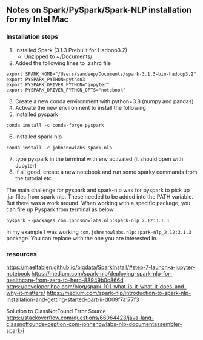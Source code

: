 ## Notes on Spark/PySpark/Spark-NLP installation for my Intel Mac

### Installation steps

1. Installed Spark (3.1.3 Prebuilt for Hadoop3.2)
   - Unzipped to ~/Documents/
2. Added the following lines to .zshrc file
```ksh
export SPARK_HOME="/Users/sandeep/Documents/spark-3.1.3-bin-hadoop3.2"
export PYSPARK_PYTHON=python3
export PYSPARK_DRIVER_PYTHON="jupyter"
export PYSPARK_DRIVER_PYTHON_OPTS="notebook"
```

3. Create a new conda environment with python=3.8 (numpy and pandas)
4. Activate the new environment to install the following
5. Installed pyspark 

```ksh 
conda install -c conda-forge pyspark
```
6. Installed  spark-nlp 
```ksh 
conda install -c johnsnowlabs spark-nlp
```
7. type pyspark in the terminal with env activated (it should open with Jupyter)
8. If all good, create a new notebook and run some sparky commands from the tutorial etc.

The main challenge for pyspark and spark-nlp was for pyspark to pick up .jar files from spark-nlp. These needed to be added into the PATH variable. But there was a work around. When working with a specific package, you can fire up Pyspark from terminal as below

```ksh 
pyspark --packages com.johnsnowlabs.nlp:spark-nlp_2.12:3.1.3
```
In my example I was working  ```com.johnsnowlabs.nlp:spark-nlp_2.12:3.1.3```  package. You can replace with the one you are interested in.

### resources
https://maelfabien.github.io/bigdata/SparkInstall/#step-7-launch-a-jupyter-notebook
https://medium.com/spark-nlp/deploying-spark-nlp-for-healthcare-from-zero-to-hero-88949b0c866d
https://developer.hpe.com/blog/spark-101-what-is-it-what-it-does-and-why-it-matters/
https://medium.com/spark-nlp/introduction-to-spark-nlp-installation-and-getting-started-part-ii-d009f7a177f3


Solution to ClassNotFound Error
Source https://stackoverflow.com/questions/66064423/java-lang-classnotfoundexception-com-johnsnowlabs-nlp-documentassembler-spark-i


